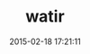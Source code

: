 ---
layout: post
title:  "watir"
repo:   "watir/watir"
date:   2015-02-18 17:21:11
gemurl: http://github.com/watir/watir
---